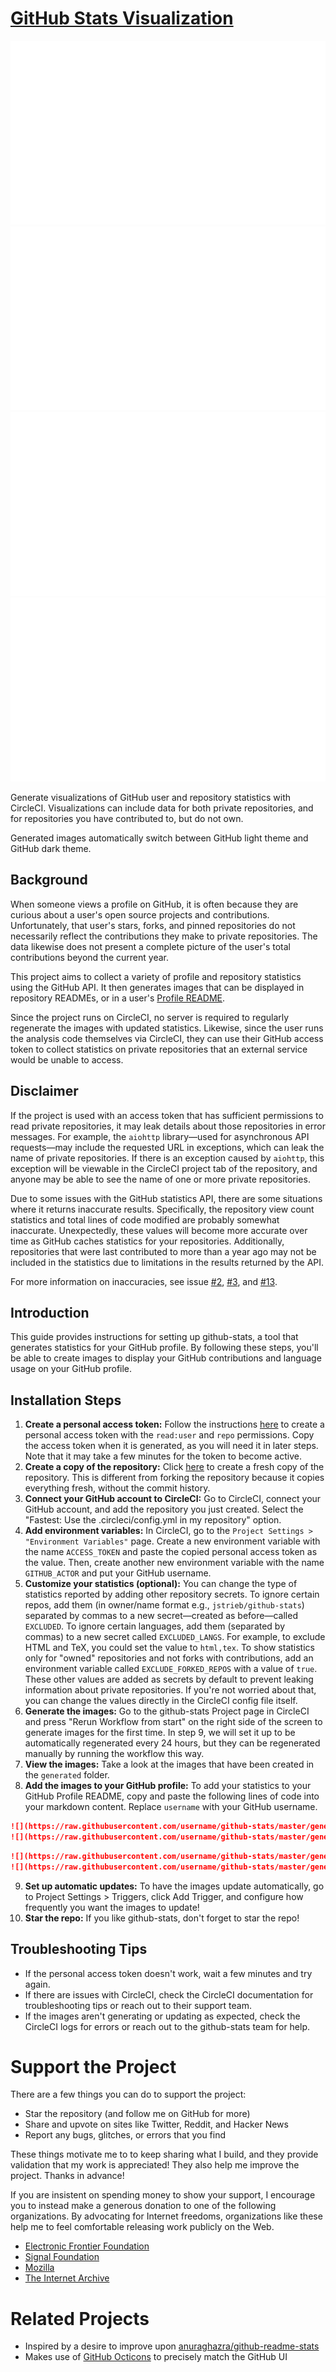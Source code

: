 # [GitHub Stats Visualization](https://github.com/jstrieb/github-stats)

<!--
https://github.community/t/support-theme-context-for-images-in-light-vs-dark-mode/147981/84
-->
<a href="https://github.com/riolubruh/github-stats">
<img src="https://github.com/riolubruh/github-stats/blob/master/generated/overview.svg#gh-dark-mode-only" />
<img src="https://github.com/riolubruh/github-stats/blob/master/generated/languages.svg#gh-dark-mode-only" />
<img src="https://github.com/riolubruh/github-stats/blob/master/generated/overview.svg#gh-light-mode-only" />
<img src="https://github.com/riolubruh/github-stats/blob/master/generated/languages.svg#gh-light-mode-only" />
</a>

Generate visualizations of GitHub user and repository statistics with CircleCI.
Visualizations can include data for both private repositories, and for
repositories you have contributed to, but do not own.

Generated images automatically switch between GitHub light theme and GitHub
dark theme.

## Background

When someone views a profile on GitHub, it is often because they are curious
about a user's open source projects and contributions. Unfortunately, that
user's stars, forks, and pinned repositories do not necessarily reflect the
contributions they make to private repositories. The data likewise does not
present a complete picture of the user's total contributions beyond the current
year.

This project aims to collect a variety of profile and repository statistics
using the GitHub API. It then generates images that can be displayed in
repository READMEs, or in a user's [Profile
README](https://docs.github.com/en/github/setting-up-and-managing-your-github-profile/managing-your-profile-readme).

Since the project runs on CircleCI, no server is required to regularly
regenerate the images with updated statistics. Likewise, since the user runs
the analysis code themselves via CircleCI, they can use their GitHub
access token to collect statistics on private repositories that an external
service would be unable to access.

## Disclaimer

If the project is used with an access token that has sufficient permissions to
read private repositories, it may leak details about those repositories in
error messages. For example, the `aiohttp` library—used for asynchronous API
requests—may include the requested URL in exceptions, which can leak the name
of private repositories. If there is an exception caused by `aiohttp`, this
exception will be viewable in the CircleCI project tab of the repository, and
anyone may be able to see the name of one or more private repositories.

Due to some issues with the GitHub statistics API, there are some situations
where it returns inaccurate results. Specifically, the repository view count
statistics and total lines of code modified are probably somewhat inaccurate.
Unexpectedly, these values will become more accurate over time as GitHub
caches statistics for your repositories. Additionally, repositories that were
last contributed to more than a year ago may not be included in the statistics
due to limitations in the results returned by the API.

For more information on inaccuracies, see issue
[#2](https://github.com/jstrieb/github-stats/issues/2),
[#3](https://github.com/jstrieb/github-stats/issues/3), and
[#13](https://github.com/jstrieb/github-stats/issues/13).

## Introduction

This guide provides instructions for setting up github-stats, a tool that generates statistics for your GitHub profile. By following these steps, you'll be able to create images to display your GitHub contributions and language usage on your GitHub profile.

## Installation Steps

1. **Create a personal access token:** Follow the instructions [here](https://docs.github.com/en/github/authenticating-to-github/creating-a-personal-access-token) to create a personal access token with the `read:user` and `repo` permissions. Copy the access token when it is generated, as you will need it in later steps. Note that it may take a few minutes for the token to become active.
2. **Create a copy of the repository:** Click [here](https://github.com/riolubruh/github-stats/generate) to create a fresh copy of the repository. This is different from forking the repository because it copies everything fresh, without the commit history.
3. **Connect your GitHub account to CircleCI:** Go to CircleCI, connect your GitHub account, and add the repository you just created. Select the "Fastest: Use the .circleci/config.yml in my repository" option.
4. **Add environment variables:** In CircleCI, go to the `Project Settings > "Environment Variables"` page. Create a new environment variable with the name `ACCESS_TOKEN` and paste the copied personal access token as the value. Then, create another new environment variable with the name `GITHUB_ACTOR` and put your GitHub username.
5. **Customize your statistics (optional):** You can change the type of statistics reported by adding other repository secrets. To ignore certain repos, add them (in owner/name format e.g., `jstrieb/github-stats`) separated by commas to a new secret—created as before—called `EXCLUDED`. To ignore certain languages, add them (separated by commas) to a new secret called `EXCLUDED_LANGS`. For example, to exclude HTML and TeX, you could set the value to `html,tex`. To show statistics only for "owned" repositories and not forks with contributions, add an environment variable called `EXCLUDE_FORKED_REPOS` with a value of `true`. These other values are added as secrets by default to prevent leaking information about private repositories. If you're not worried about that, you can change the values directly in the CircleCI config file itself.
6. **Generate the images:** Go to the github-stats Project page in CircleCI and press "Rerun Workflow from start" on the right side of the screen to generate images for the first time. In step 9, we will set it up to be automatically regenerated every 24 hours, but they can be regenerated manually by running the workflow this way.
7. **View the images:** Take a look at the images that have been created in the `generated` folder.
8. **Add the images to your GitHub profile:** To add your statistics to your GitHub Profile README, copy and paste the following lines of code into your markdown content. Replace `username` with your GitHub username.

```md
![](https://raw.githubusercontent.com/username/github-stats/master/generated/overview.svg#gh-dark-mode-only)
![](https://raw.githubusercontent.com/username/github-stats/master/generated/overview.svg#gh-light-mode-only)
```
```md
![](https://raw.githubusercontent.com/username/github-stats/master/generated/languages.svg#gh-dark-mode-only)
![](https://raw.githubusercontent.com/username/github-stats/master/generated/languages.svg#gh-light-mode-only)
```
9. **Set up automatic updates:** To have the images update automatically, go to Project Settings > Triggers, click Add Trigger, and configure how frequently you want the images to update!
10. **Star the repo:** If you like github-stats, don't forget to star the repo!

## Troubleshooting Tips

- If the personal access token doesn't work, wait a few minutes and try again.
- If there are issues with CircleCI, check the CircleCI documentation for troubleshooting tips or reach out to their support team.
- If the images aren't generating or updating as expected, check the CircleCI logs for errors or reach out to the github-stats team for help.


# Support the Project

There are a few things you can do to support the project:

- Star the repository (and follow me on GitHub for more)
- Share and upvote on sites like Twitter, Reddit, and Hacker News
- Report any bugs, glitches, or errors that you find

These things motivate me to to keep sharing what I build, and they provide
validation that my work is appreciated! They also help me improve the
project. Thanks in advance!

If you are insistent on spending money to show your support, I encourage you to
instead make a generous donation to one of the following organizations. By advocating
for Internet freedoms, organizations like these help me to feel comfortable
releasing work publicly on the Web.

- [Electronic Frontier Foundation](https://supporters.eff.org/donate/)
- [Signal Foundation](https://signal.org/donate/)
- [Mozilla](https://donate.mozilla.org/en-US/)
- [The Internet Archive](https://archive.org/donate/index.php)


# Related Projects

- Inspired by a desire to improve upon
  [anuraghazra/github-readme-stats](https://github.com/anuraghazra/github-readme-stats)
- Makes use of [GitHub Octicons](https://primer.style/octicons/) to precisely
  match the GitHub UI
